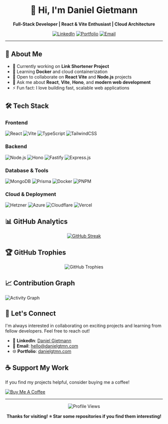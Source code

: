<div align="center">

# 👋 Hi, I'm Daniel Gietmann

**Full-Stack Developer | React & Vite Enthusiast | Cloud Architecture**

[![LinkedIn](https://img.shields.io/badge/LinkedIn-0077B5?style=for-the-badge&logo=linkedin&logoColor=white)](https://linkedin.com/in/danielgtmn)
[![Portfolio](https://img.shields.io/badge/Portfolio-000000?style=for-the-badge&logo=About.me&logoColor=white)](#)
[![Email](https://img.shields.io/badge/Email-D14836?style=for-the-badge&logo=gmail&logoColor=white)](mailto:your.email@example.com)

</div>

---

## 🚀 About Me

- 🔭 Currently working on **Link Shortener Project**
- 🌱 Learning **Docker** and cloud containerization
- 👯 Open to collaborate on **React Vite** and **Node.js** projects
- 💬 Ask me about **React**, **Vite**, **Hono**, and **modern web development**
- ⚡ Fun fact: I love building fast, scalable web applications

## 🛠️ Tech Stack

### Frontend
![React](https://img.shields.io/badge/React-20232A?style=flat-square&logo=react&logoColor=61DAFB)
![Vite](https://img.shields.io/badge/Vite-646CFF?style=flat-square&logo=vite&logoColor=white)
![TypeScript](https://img.shields.io/badge/TypeScript-007ACC?style=flat-square&logo=typescript&logoColor=white)
![TailwindCSS](https://img.shields.io/badge/Tailwind_CSS-38B2AC?style=flat-square&logo=tailwind-css&logoColor=white)

### Backend
![Node.js](https://img.shields.io/badge/Node.js-43853D?style=flat-square&logo=node.js&logoColor=white)
![Hono](https://img.shields.io/badge/Hono-E36002?style=flat-square&logo=hono&logoColor=white)
![Fastify](https://img.shields.io/badge/Fastify-000000?style=flat-square&logo=fastify&logoColor=white)
![Express.js](https://img.shields.io/badge/Express.js-404D59?style=flat-square&logo=express&logoColor=white)

### Database & Tools
![MongoDB](https://img.shields.io/badge/MongoDB-4EA94B?style=flat-square&logo=mongodb&logoColor=white)
![Prisma](https://img.shields.io/badge/Prisma-3982CE?style=flat-square&logo=Prisma&logoColor=white)
![Docker](https://img.shields.io/badge/Docker-2496ED?style=flat-square&logo=docker&logoColor=white)
![PNPM](https://img.shields.io/badge/PNPM-F69220?style=flat-square&logo=pnpm&logoColor=white)

### Cloud & Deployment
![Hetzner](https://img.shields.io/badge/Hetzner-D50C2D?style=flat-square&logo=hetzner&logoColor=white)
![Azure](https://img.shields.io/badge/Microsoft_Azure-0089D0?style=flat-square&logo=microsoft-azure&logoColor=white)
![Cloudflare](https://img.shields.io/badge/Cloudflare-F38020?style=flat-square&logo=Cloudflare&logoColor=white)
![Vercel](https://img.shields.io/badge/Vercel-000000?style=flat-square&logo=vercel&logoColor=white)

## 📊 GitHub Analytics

<div align="center">

[![GitHub Streak](https://streak-stats.demolab.com?user=danielgtmn&theme=dark)](https://git.io/streak-stats)

</div>

## 🏆 GitHub Trophies

<div align="center">

![GitHub Trophies](https://github-profile-trophy.vercel.app/?username=danielgtmn&theme=tokyonight&no-frame=true&row=1&column=6)

</div>

## 📈 Contribution Graph

![Activity Graph](https://github-readme-activity-graph.vercel.app/graph?username=danielgtmn&theme=tokyo-night&hide_border=true)

## 🤝 Let's Connect

I'm always interested in collaborating on exciting projects and learning from fellow developers. Feel free to reach out!

- 💼 **LinkedIn**: [Daniel Gietmann](https://linkedin.com/in/danielgtmn)
- 📧 **Email**: [hello@danielgtmn.com](mailto:danielgtmn.com)
- 🌐 **Portfolio**: [danielgtmn.com](https://danielgtmn.com)

## ☕ Support My Work

If you find my projects helpful, consider buying me a coffee!

[![Buy Me A Coffee](https://img.shields.io/badge/Buy%20Me%20A%20Coffee-FFDD00?style=for-the-badge&logo=buy-me-a-coffee&logoColor=black)](https://buymeacoffee.com/danielgtmn)

---

<div align="center">

![Profile Views](https://komarev.com/ghpvc/?username=danielgtmn&color=blueviolet&style=flat-square&label=Profile+Views)

**Thanks for visiting! ⭐ Star some repositories if you find them interesting!**

</div>
